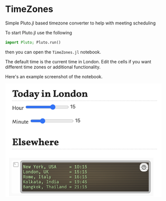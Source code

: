 # TimeZones
Simple Pluto.jl based timezone converter to help with meeting scheduling

To start Pluto.jl use the following

```julia
import Pluto; Pluto.run()
```

then you can open the `TimeZones.jl` notebook.

The default time is the current time in London. Edit the cells if you want different time zones or additional functionality.

Here's an example screenshot of the notebook.

![Example screenshot](screenshot.png)